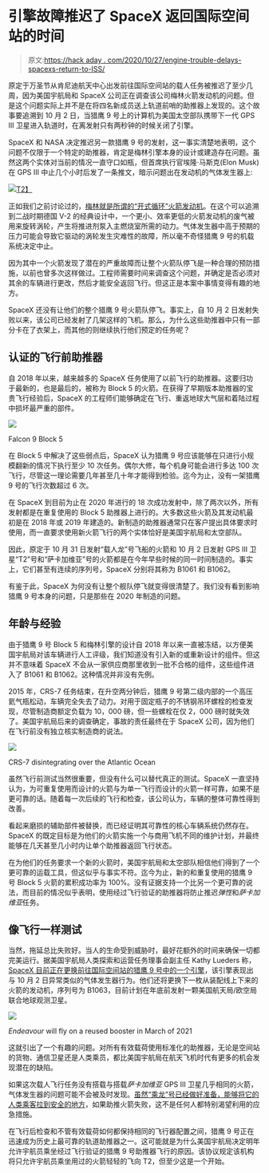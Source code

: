 # 引擎故障推迟了 SpaceX 返回国际空间站的时间

> 原文:[https://hack aday . com/2020/10/27/engine-trouble-delays-spacexs-return-to-ISS/](https://hackaday.com/2020/10/27/engine-trouble-delays-spacexs-return-to-the-iss/)

原定于万圣节从肯尼迪航天中心出发前往国际空间站的载人任务被推迟了至少几周，因为美国宇航局和 SpaceX 公司正在调查该公司梅林火箭发动机的问题。但是这个问题实际上并不是在将四名新成员送上轨道前哨的助推器上发现的。这个故事要追溯到 10 月 2 日，当猎鹰 9 号上的计算机为美国太空部队携带下一代 GPS III 卫星进入轨道时，在离发射只有两秒钟的时候关闭了引擎。

SpaceX 和 NASA 决定推迟另一款猎鹰 9 号的发射，这一事实清楚地表明，这个问题不仅限于一个特定的助推器，肯定是梅林引擎本身的设计或建造存在问题。虽然这两个实体对当前的情况一直守口如瓶，但首席执行官埃隆·马斯克(Elon Musk)在 GPS III 中止几个小时后发了一条推文，暗示问题出在发动机的气体发生器上:

[![](../Images/3b3d92d2162f3cdde702e9a53c7ee93b.png)T2】](https://hackaday.com/wp-content/uploads/2020/10/spxengine_tweet.png)

正如我们之前讨论过的，[梅林就是所谓的“开式循环”火箭发动机](https://hackaday.com/2019/02/13/the-impossible-tech-behind-spacexs-new-engine/)。在这个可以追溯到二战时期德国 V-2 的经典设计中，一个更小、效率更低的火箭发动机的废气被用来旋转涡轮，产生将推进剂泵入主燃烧室所需的动力。气体发生器中高于预期的压力可能会导致它驱动的涡轮发生灾难性的故障，所以毫不奇怪猎鹰 9 号的机载系统决定中止。

因为其中一个火箭发现了潜在的严重故障而让整个火箭队停飞是一种合理的预防措施，以前也曾多次这样做过。工程师需要时间来调查这个问题，并确定是否必须对其余的车辆进行更改，然后才能安全返回飞行。但这正是本案中事情变得有趣的地方。

SpaceX 还没有让他们的整个猎鹰 9 号火箭队停飞。事实上，自 10 月 2 日发射失败以来，该公司已经发射了几架这样的飞机。那么，为什么这些助推器中只有一部分卡在了衣架上，而其他的则继续执行他们预定的任务呢？

## 认证的飞行前助推器

自 2018 年以来，越来越多的 SpaceX 任务使用了以前飞行的助推器。这要归功于最新的，也是最后的，被称为 Block 5 的火箭。在获得了早期版本助推器的宝贵飞行经验后，SpaceX 的工程师们能够确定在飞行、重返地球大气层和着陆过程中损坏最严重的部件。

[![](../Images/81591a249c405410e0814f81806549ad.png)](https://hackaday.com/wp-content/uploads/2020/10/spxengine_block5.jpg)

Falcon 9 Block 5

在 Block 5 中解决了这些弱点后，SpaceX 认为猎鹰 9 号应该能够在只进行小规模翻新的情况下执行至少 10 次任务。偶尔大修，每个机身可能会进行多达 100 次飞行，尽管这一理论需要几年甚至几十年才能得到检验。迄今为止，没有一架猎鹰 9 号的飞行次数超过 6 次。

在 SpaceX 到目前为止在 2020 年进行的 18 次成功发射中，除了两次以外，所有发射都是在重复使用的 Block 5 助推器上进行的。大多数这些火箭及其发动机最初是在 2018 年或 2019 年建造的。新制造的助推器通常只在客户提出具体要求时使用，而一直要求使用新火箭飞行的两个实体恰好是美国宇航局和太空部队。

因此，原定于 10 月 31 日发射“载人龙”号飞船的火箭和 10 月 2 日发射 GPS III 卫星“T2”号和“萨卡加维亚”号的火箭都是在今年早些时候的同一时间制造的。事实上，它们甚至有连续的序列号，SpaceX 分别将其称为 B1061 和 B1062。

有鉴于此，SpaceX 为何没有让整个舰队停飞就变得很清楚了。我们没有看到影响猎鹰 9 号本身的问题，只是那些在 2020 年制造的问题。

## 年龄与经验

由于猎鹰 9 号 Block 5 和梅林引擎的设计自 2018 年以来一直被冻结，以方便美国宇航局对该车辆进行人工评级，我们知道没有引入新的或重新设计的组件。但这并不意味着 SpaceX 不会从一家供应商那里收到一批不合格的组件，这些组件进入了 B1061 和 B1062。这种情况并非没有先例。

2015 年，CRS-7 任务结束，在升空两分钟后，猎鹰 9 号第二级内部的一个高压氦气瓶松动，车辆完全失去了动力。对用于固定瓶子的不锈钢吊环螺栓的检查发现，尽管制造商额定负载为 10，000 磅，但一些螺栓在仅 2，000 磅时就失效了。美国宇航局后来的调查确定，事故的责任最终在于 SpaceX 公司，因为他们在飞行前没有独立核实制造商的说法。

[![](../Images/36980d50e378d8b0b5b5e5be83a36e02.png)](https://hackaday.com/wp-content/uploads/2020/10/spxengine_crs7.jpg)

CRS-7 disintegrating over the Atlantic Ocean

虽然飞行前测试当然很重要，但没有什么可以替代真正的测试。SpaceX 一直坚持认为，为可重复使用而设计的火箭与为单一飞行而设计的火箭一样可靠，如果不是更可靠的话。随着每一次后续的飞行和检查，该公司认为，车辆的整体可靠性得到改善。

看起来磨损的辅助部件被替换，而已经证明其可靠性的核心车辆系统仍然存在。SpaceX 的既定目标是为他们的火箭实施一个与商用飞机不同的维护计划，并最终能够在几天甚至几小时内让单个助推器返回飞行状态。

在为他们的任务要求一个新的火箭时，美国宇航局和太空部队相信他们得到了一个更可靠的运载工具，但这似乎与事实不符。迄今为止，新的和重复使用的猎鹰 9 号 Block 5 火箭的累积成功率为 100%。没有证据支持一个比另一个更可靠的说法，而目前的情况似乎表明，使用经过飞行验证的助推器将防止推迟*弹性*和*萨卡加维亚*任务。

## 像飞行一样测试

当然，拖延总比失败好。当人的生命受到威胁时，最好花额外的时间来确保一切都完美运行。据美国宇航局人类探索和运营任务理事会副主任 Kathy Lueders 称， [SpaceX 目前正在更换前往国际空间站的猎鹰 9 号中的一个引擎](https://twitter.com/KathyLueders/status/1318915120051802112)，该引擎表现出与 10 月 2 日异常类似的气体发生器行为。他们还将更换下一枚从装配线上下来的火箭的发动机，序列号为 B1063，目前计划在年底前发射一颗美国航天局/欧空局联合地球观测卫星。

[![](../Images/a7f12368106251d366e11c4ef6ff2dbc.png)](https://hackaday.com/wp-content/uploads/2020/10/spxengine_endeavour.jpg)

*Endeavour* will fly on a reused booster in March of 2021

这就引出了一个有趣的问题。对所有有效载荷使用标准化的助推器，无论是空间站的货物、通信卫星还是人类乘员，都比美国宇航局在航天飞机时代有更多的机会发现潜在的缺陷。

如果这次载人飞行任务没有搭载与搭载*萨卡加维亚* GPS III 卫星几乎相同的火箭，气体发生器的问题可能不会被及时发现。[虽然“乘龙”号已经做好准备，能够将它的人类乘客拉到安全的地方](https://hackaday.com/2019/08/05/spacex-clips-dragons-wings-after-investigation/)，如果助推火箭失败，这不是任何人都特别渴望利用的应急措施。

在飞行后检查和不管有效载荷如何都保持相同的飞行器配置之间，猎鹰 9 号正在迅速成为历史上最可靠的轨道助推器之一。这可能就是为什么美国宇航局决定明年允许宇航员乘坐经过飞行验证的猎鹰 9 号助推器飞行的原因。该协议规定该机构将只允许宇航员乘坐用过的火箭轻轻的飞向 T2，但至少这是一个开始。